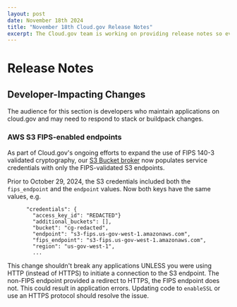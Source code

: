 ```yaml
---
layout: post
date: November 18th 2024
title: "November 18th Cloud.gov Release Notes"
excerpt: The Cloud.gov team is working on providing release notes so everyone can see new features and updates.
---
```


# Release Notes

## Developer-Impacting Changes

The audience for this section is developers who maintain applications on cloud.gov and may need to respond to stack or buildpack changes.

### AWS S3 FIPS-enabled endpoints

As part of Cloud.gov's ongoing efforts to expand the use of FIPS 140-3 validated cryptography,
our [S3 Bucket broker](https://cloud.gov/docs/services/s3/) now populates service credentials
with only the FIPS-validated S3 endpoints.

Prior to October 29, 2024, the S3 credentials included both the `fips_endpoint`
and the `endpoint` values. Now both keys have the same values, e.g.

```
      "credentials": {
        "access_key_id": "REDACTED"}
        "additional_buckets": [],
        "bucket": "cg-redacted",
        "endpoint": "s3-fips.us-gov-west-1.amazonaws.com",
        "fips_endpoint": "s3-fips.us-gov-west-1.amazonaws.com",
        "region": "us-gov-west-1",
		...
```

This change shouldn't break any applications UNLESS you were using HTTP (instead of HTTPS)
to initiate a connection to the S3 endpoint. The non-FIPS endpoint provided
a redirect to HTTPS, the FIPS endpoint does not. This could result in application
errors. Updating code to `enableSSL` or use an HTTPS protocol should resolve the issue.
